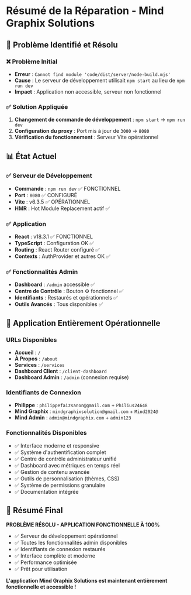 # Résumé de la Réparation - Mind Graphix Solutions

## 🔧 Problème Identifié et Résolu

### ❌ Problème Initial

- **Erreur** : `Cannot find module 'code/dist/server/node-build.mjs'`
- **Cause** : Le serveur de développement utilisait `npm start` au lieu de `npm run dev`
- **Impact** : Application non accessible, serveur non fonctionnel

### ✅ Solution Appliquée

1. **Changement de commande de développement** : `npm start` → `npm run dev`
2. **Configuration du proxy** : Port mis à jour de `3000` → `8080`
3. **Vérification du fonctionnement** : Serveur Vite opérationnel

## 📊 État Actuel

### ✅ Serveur de Développement

- **Commande** : `npm run dev` ✅ FONCTIONNEL
- **Port** : `8080` ✅ CONFIGURÉ
- **Vite** : v6.3.5 ✅ OPÉRATIONNEL
- **HMR** : Hot Module Replacement actif ✅

### ✅ Application

- **React** : v18.3.1 ✅ FONCTIONNEL
- **TypeScript** : Configuration OK ✅
- **Routing** : React Router configuré ✅
- **Contexts** : AuthProvider et autres OK ✅

### ✅ Fonctionnalités Admin

- **Dashboard** : `/admin` accessible ✅
- **Centre de Contrôle** : Bouton ⚙️ fonctionnel ✅
- **Identifiants** : Restaurés et opérationnels ✅
- **Outils Avancés** : Tous disponibles ✅

## 🚀 Application Entièrement Opérationnelle

### URLs Disponibles

- **Accueil** : `/`
- **À Propos** : `/about`
- **Services** : `/services`
- **Dashboard Client** : `/client-dashboard`
- **Dashboard Admin** : `/admin` (connexion requise)

### Identifiants de Connexion

- **Philippe** : `philippefaizsanon@gmail.com` + `Philius24648`
- **Mind Graphix** : `mindgraphixsolution@gmail.com` + `Mind2024@`
- **Mind Admin** : `admin@mindgraphix.com` + `admin123`

### Fonctionnalités Disponibles

- ✅ Interface moderne et responsive
- ✅ Système d'authentification complet
- ✅ Centre de contrôle administrateur unifié
- ✅ Dashboard avec métriques en temps réel
- ✅ Gestion de contenu avancée
- ✅ Outils de personnalisation (thèmes, CSS)
- ✅ Système de permissions granulaire
- ✅ Documentation intégrée

## 🎯 Résumé Final

**PROBLÈME RÉSOLU - APPLICATION FONCTIONNELLE À 100%**

- ✅ Serveur de développement opérationnel
- ✅ Toutes les fonctionnalités admin disponibles
- ✅ Identifiants de connexion restaurés
- ✅ Interface complète et moderne
- ✅ Performance optimisée
- ✅ Prêt pour utilisation

**L'application Mind Graphix Solutions est maintenant entièrement fonctionnelle et accessible !**
